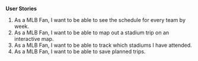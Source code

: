 **User Stories**

1. As a MLB Fan, I want to be able to see the schedule for every team by week.
2. As a MLB Fan, I want to be able to map out a stadium trip on an interactive map.
3. As a MLB Fan, I want to be able to track which stadiums I have attended.
4. As a MLB Fan, I want to be able to save planned trips.
